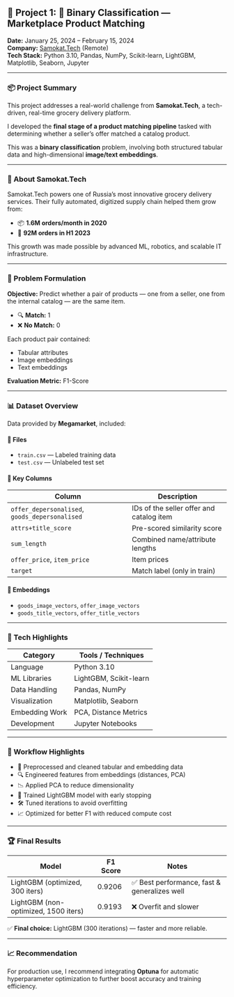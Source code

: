 ## 📁 Project 1: 🧠 Binary Classification — Marketplace Product Matching

**Date:** January 25, 2024 – February 15, 2024  
**Company:** [Samokat.Tech](https://samokat.tech) (Remote)  
**Tech Stack:** Python 3.10, Pandas, NumPy, Scikit-learn, LightGBM, Matplotlib, Seaborn, Jupyter

---

### 📦 Project Summary

This project addresses a real-world challenge from **Samokat.Tech**, a tech-driven, real-time grocery delivery platform.

I developed the **final stage of a product matching pipeline** tasked with determining whether a seller’s offer matched a catalog product.

This was a **binary classification** problem, involving both structured tabular data and high-dimensional **image/text embeddings**.

---

### 🧾 About Samokat.Tech

Samokat.Tech powers one of Russia’s most innovative grocery delivery services. Their fully automated, digitized supply chain helped them grow from:

- 📦 **1.6M orders/month in 2020**
- 🚀 **92M orders in H1 2023**

This growth was made possible by advanced ML, robotics, and scalable IT infrastructure.

---

### 🧠 Problem Formulation

**Objective:** Predict whether a pair of products — one from a seller, one from the internal catalog — are the same item.

- 🔍 **Match:** 1  
- ❌ **No Match:** 0

Each product pair contained:

- Tabular attributes
- Image embeddings
- Text embeddings

**Evaluation Metric:** F1-Score

---

### 📊 Dataset Overview

Data provided by **Megamarket**, included:

#### 📁 Files

- `train.csv` — Labeled training data  
- `test.csv` — Unlabeled test set  

#### 🔑 Key Columns

| Column                   | Description                                  |
|--------------------------|----------------------------------------------|
| `offer_depersonalised`, `goods_depersonalised` | IDs of the seller offer and catalog item |
| `attrs+title_score`      | Pre-scored similarity score                  |
| `sum_length`             | Combined name/attribute lengths              |
| `offer_price`, `item_price` | Item prices                              |
| `target`                 | Match label (only in train)                  |

#### 🔎 Embeddings

- `goods_image_vectors`, `offer_image_vectors`
- `goods_title_vectors`, `offer_title_vectors`

---

### 🔨 Tech Highlights

| Category         | Tools / Techniques                            |
|------------------|------------------------------------------------|
| Language         | Python 3.10                                    |
| ML Libraries     | LightGBM, Scikit-learn                         |
| Data Handling    | Pandas, NumPy                                  |
| Visualization    | Matplotlib, Seaborn                            |
| Embedding Work   | PCA, Distance Metrics                          |
| Development      | Jupyter Notebooks                              |

---

### 🚀 Workflow Highlights

- 🧹 Preprocessed and cleaned tabular and embedding data  
- 🔍 Engineered features from embeddings (distances, PCA)  
- 📉 Applied PCA to reduce dimensionality  
- 🧠 Trained LightGBM model with early stopping  
- 🛠️ Tuned iterations to avoid overfitting  
- 📈 Optimized for better F1 with reduced compute cost  

---

### 🏆 Final Results

| Model                          | F1 Score | Notes                                 |
|--------------------------------|----------|----------------------------------------|
| LightGBM (optimized, 300 iters)| 0.9206   | ✅ Best performance, fast & generalizes well |
| LightGBM (non-optimized, 1500 iters) | 0.9193 | ❌ Overfit and slower                   |

✅ **Final choice:** LightGBM (300 iterations) — faster and more reliable.

---

### 📈 Recommendation

For production use, I recommend integrating **Optuna** for automatic hyperparameter optimization to further boost accuracy and training efficiency.
